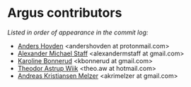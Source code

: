 # Argus contributors

*Listed in order of appearance in the commit log:*

* [Anders Hovden](https://github.com/ddabble) \<andershovden at protonmail.com\>
* [Alexander Michael Staff](https://github.com/tralphium) \<alexandermstaff at gmail.com\>
* [Karoline Bonnerud](https://github.com/karolbon) \<kbonnerud at gmail.com\>
* [Theodor Astrup Wiik](https://github.com/tjedor) \<theo.aw at hotmail.com\>
* [Andreas Kristiansen Melzer](https://github.com/akrimelzer) \<akrimelzer at gmail.com\>
